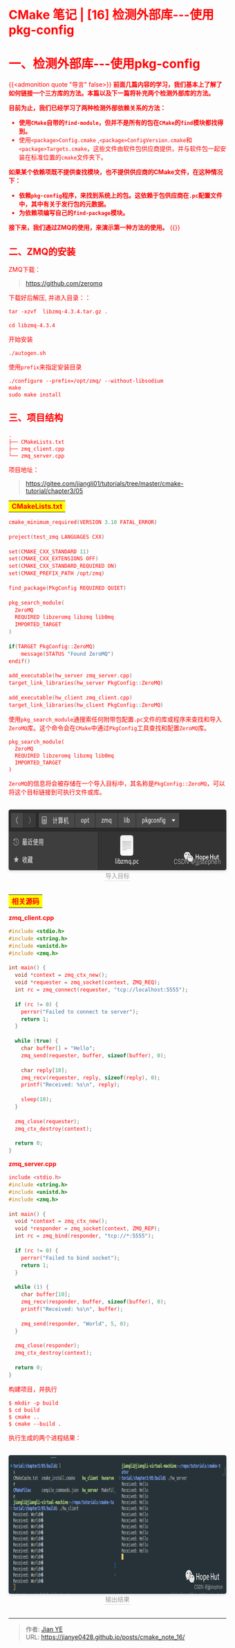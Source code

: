 # CMake 笔记 | [16] 检测外部库---使用pkg-config


# 一、检测外部库---使用pkg-config

{{<admonition quote "导言" false>}}
**前面几篇内容的学习，我们基本上了解了如何链接一个三方库的方法。本篇以及下一篇将补充两个检测外部库的方法。**

**目前为止，我们已经学习了两种检测外部依赖关系的方法：**

- **使用`CMake`自带的`find-module`，但并不是所有的包在`CMake`的`find`模块都找得到。**
- 使用`<package>Config.cmake` ,`<package>ConfigVersion.cmake`和`<package>Targets.cmake`，这些文件由软件包供应商提供，并与软件包一起安装在标准位置的`cmake`文件夹下。

**如果某个依赖项既不提供查找模块，也不提供供应商的CMake文件，在这种情况下：**

- **依赖`pkg-config`程序，来找到系统上的包。这依赖于包供应商在`.pc`配置文件中，其中有关于发行包的元数据。**
- **为依赖项编写自己的`find-package`模块。**

**接下来，我们通过ZMQ的使用，来演示第一种方法的使用。**
{{</admonition>}}


## 二、ZMQ的安装


ZMQ下载：

> https://github.com/zeromq

下载好后解压, 并进入目录：：

```
tar -xzvf  libzmq-4.3.4.tar.gz .

cd libzmq-4.3.4
```

开始安装

```
./autogen.sh
```

使用`prefix`来指定安装目录

```
./configure --prefix=/opt/zmq/ --without-libsodium
make
sudo make install
```

## 三、项目结构

```shell
.
├── CMakeLists.txt
├── zmq_client.cpp
└── zmq_server.cpp
```

项目地址：

> https://gitee.com/jiangli01/tutorials/tree/master/cmake-tutorial/chapter3/05


<table><body text=red><tr><td style="text-align:left;font-weight:bold" bgcolor=yellow><font size="3" color="red">CMakeLists.txt</font></td></tr></body></table>


```c++
cmake_minimum_required(VERSION 3.10 FATAL_ERROR)

project(test_zmq LANGUAGES CXX)

set(CMAKE_CXX_STANDARD 11)
set(CMAKE_CXX_EXTENSIONS OFF)
set(CMAKE_CXX_STANDARD_REQUIRED ON)
set(CMAKE_PREFIX_PATH /opt/zmq)

find_package(PkgConfig REQUIRED QUIET)

pkg_search_module(
  ZeroMQ
  REQUIRED libzeromq libzmq lib0mq
  IMPORTED_TARGET
)

if(TARGET PkgConfig::ZeroMQ)
    message(STATUS "Found ZeroMQ")
endif()

add_executable(hw_server zmq_server.cpp)
target_link_libraries(hw_server PkgConfig::ZeroMQ)

add_executable(hw_client zmq_client.cpp)
target_link_libraries(hw_client PkgConfig::ZeroMQ)
```

使用`pkg_search_module`通搜索任何附带包配置`.pc`文件的库或程序来查找和导入`ZeroMQ`库。这个命令会在`CMake`中通过`PkgConfig`工具查找和配置`ZeroMQ`库。

```
pkg_search_module(
  ZeroMQ
  REQUIRED libzeromq libzmq lib0mq
  IMPORTED_TARGET
)
```

`ZeroMQ`的信息将会被存储在一个导入目标中，其名称是`PkgConfig::ZeroMQ`，可以将这个目标链接到可执行文件或库。

<br>
<center>
  <img src="images/3_01.png" width="640" height="140" align=center style="border-radius: 0.3125em; box-shadow: 0 2px 4px 0 rgba(34,36,38,.12),0 2px 10px 0 rgba(34,36,38,.08);">
  <br>
  <div style="color:orange; border-bottom: 1px solid #d9d9d9; display: inline-block; color: #999; padding: 2px;">导入目标</div>
</center>
<br>

<table><body text=red><tr><td style="text-align:left;font-weight:bold" bgcolor=yellow><font size="3" color="red">相关源码</font></td></tr></body></table>

**zmq_client.cpp**

```c++
#include <stdio.h>
#include <string.h>
#include <unistd.h>
#include <zmq.h>

int main() {
  void *context = zmq_ctx_new();
  void *requester = zmq_socket(context, ZMQ_REQ);
  int rc = zmq_connect(requester, "tcp://localhost:5555");

  if (rc != 0) {
    perror("Failed to connect to server");
    return 1;
  }

  while (true) {
    char buffer[] = "Hello";
    zmq_send(requester, buffer, sizeof(buffer), 0);

    char reply[10];
    zmq_recv(requester, reply, sizeof(reply), 0);
    printf("Received: %s\n", reply);

    sleep(10);
  }

  zmq_close(requester);
  zmq_ctx_destroy(context);

  return 0;
}
```

**zmq_server.cpp**

```c++
include <stdio.h>
#include <string.h>
#include <unistd.h>
#include <zmq.h>

int main() {
  void *context = zmq_ctx_new();
  void *responder = zmq_socket(context, ZMQ_REP);
  int rc = zmq_bind(responder, "tcp://*:5555");

  if (rc != 0) {
    perror("Failed to bind socket");
    return 1;
  }

  while (1) {
    char buffer[10];
    zmq_recv(responder, buffer, sizeof(buffer), 0);
    printf("Received: %s\n", buffer);

    zmq_send(responder, "World", 5, 0);
  }

  zmq_close(responder);
  zmq_ctx_destroy(context);

  return 0;
}
```

构建项目，并执行

```
$ mkdir -p build
$ cd build
$ cmake ..
$ cmake --build .
```

执行生成的两个进程结果：

<br>
<center>
  <img src="images/3_02.png" width="640" height="320" align=center style="border-radius: 0.3125em; box-shadow: 0 2px 4px 0 rgba(34,36,38,.12),0 2px 10px 0 rgba(34,36,38,.08);">
  <br>
  <div style="color:orange; border-bottom: 1px solid #d9d9d9; display: inline-block; color: #999; padding: 2px;">输出结果</div>
</center>
<br>

---

> 作者: [Jian YE](https://github.com/jianye0428)  
> URL: https://jianye0428.github.io/posts/cmake_note_16/  

